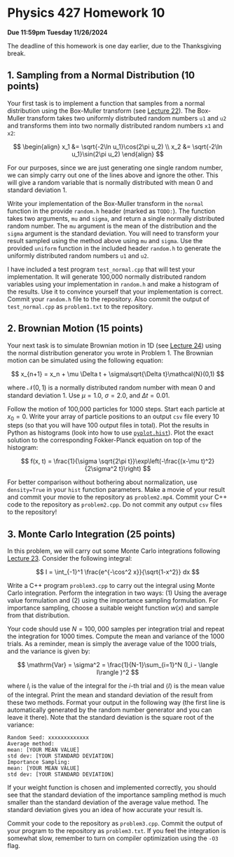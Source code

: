 # Physics 427 Homework 10

__Due 11:59pm Tuesday 11/26/2024__

The deadline of this homework is one day earlier, due to the Thanksgiving break.

## 1. Sampling from a Normal Distribution (10 points)

Your first task is to implement a function that samples from a normal distribution using the Box-Muller transform (see [Lecture 22](https://www.pulsarmagnetosphere.com/PHYS-427-Fall2024/Lecture%2022/)). The Box-Muller transform takes two uniformly distributed random numbers `u1` and `u2` and transforms them into two normally distributed random numbers `x1` and `x2`:

$$
\begin{align}
x_1 &= \sqrt{-2\ln u_1}\cos(2\pi u_2) \\
x_2 &= \sqrt{-2\ln u_1}\sin(2\pi u_2)
\end{align}
$$

For our purposes, since we are just generating one single random number, we can simply carry out one of the lines above and ignore the other. This will give a random variable that is normally distributed with mean 0 and standard deviation 1.

Write your implementation of the Box-Muller transform in the `normal` function in the provide `random.h` header (marked as `TODO:`). The function takes two arguments, `mu` and `sigma`, and return a single normally distributed random number. The `mu` argument is the mean of the distribution and the `sigma` argument is the standard deviation. You will need to transform your result sampled using the method above using `mu` and `sigma`. Use the provided `uniform` function in the included header `random.h` to generate the uniformly distributed random numbers `u1` and `u2`.

I have included a test program `test_normal.cpp` that will test your implementation. It will generate 100,000 normally distributed random variables using your implementation in `random.h` and make a histogram of the results. Use it to convince yourself that your implementation is correct. Commit your `random.h` file to the repository. Also commit the output of `test_normal.cpp` as `problem1.txt` to the repository.

## 2. Brownian Motion (15 points)

Your next task is to simulate Brownian motion in 1D (see [Lecture 24](https://www.pulsarmagnetosphere.com/PHYS-427-Fall2024/Lecture%2024/)) using the normal distribution generator you wrote in Problem 1. The Brownian motion can be simulated using the following equation:

$$
x_{n+1} = x_n + \mu \Delta t + \sigma\sqrt{\Delta t}\mathcal{N}(0,1)
$$

where $\mathcal{N}(0,1)$ is a normally distributed random number with mean 0 and standard deviation 1. Use $\mu = 1.0$, $\sigma = 2.0$, and $\Delta t = 0.01$. 

Follow the motion of 100,000 particles for 1000 steps. Start each particle at $x_0 = 0$. Write your array of particle positions to an output `csv` file every 10 steps (so that you will have 100 output files in total). Plot the results in Python as histograms (look into how to use [`pyplot.hist`](https://matplotlib.org/stable/api/_as_gen/matplotlib.pyplot.hist.html)). Plot the exact solution to the corresponding Fokker-Planck equation on top of the histogram:

$$
f(x, t) = \frac{1}{\sigma \sqrt{2\pi t}}\exp\left(-\frac{(x-\mu t)^2}{2\sigma^2 t}\right)
$$

For better comparison without bothering about normalization, use `density=True` in your `hist` function parameters. Make a movie of your result and commit your movie to the repository as `problem2.mp4`. Commit your C++ code to the repository as `problem2.cpp`. Do not commit any output `csv` files to the repository!

## 3. Monte Carlo Integration (25 points)

In this problem, we will carry out some Monte Carlo integrations following [Lecture 23](https://www.pulsarmagnetosphere.com/PHYS-427-Fall2024/Lecture%2023/). Consider the following integral:

$$
I = \int_{-1}^1 \frac{e^{-\cos^2 x}}{\sqrt{1-x^2}} dx
$$

Write a C++ program `problem3.cpp` to carry out the integral using Monte Carlo integration. Perform the integration in two ways: (1) Using the average value formulation and (2) using the importance sampling formulation. For importance sampling, choose a suitable weight function $w(x)$ and sample from that distribution.

Your code should use $N = 100,000$ samples per integration trial and repeat the integration for 1000 times. Compute the mean and variance of the 1000 trials. As a reminder, mean is simply the average value of the 1000 trials, and the variance is given by:

$$
\mathrm{Var} = \sigma^2 = \frac{1}{N-1}\sum_{i=1}^N (I_i - \langle I\rangle )^2
$$

where $I_i$ is the value of the integral for the $i$-th trial and $\langle I\rangle$ is the mean value of the integral. Print the mean and standard deviation of the result from these two methods. Format your output in the following way (the first line is automatically generated by the random number generator and you can leave it there). Note that the standard deviation is the square root of the variance:

```
Random Seed: xxxxxxxxxxxxx
Average method:
mean: [YOUR MEAN VALUE]
std dev: [YOUR STANDARD DEVIATION]
Importance Sampling:
mean: [YOUR MEAN VALUE]
std dev: [YOUR STANDARD DEVIATION]
``` 

If your weight function is chosen and implemented correctly, you should see that the standard deviation of the importance sampling method is much smaller than the standard deviation of the average value method. The standard deviation gives you an idea of how accurate your result is.

Commit your code to the repository as `problem3.cpp`. Commit the output of your program to the repository as `problem3.txt`. If you feel the integration is somewhat slow, remember to turn on compiler optimization using the `-O3` flag.
